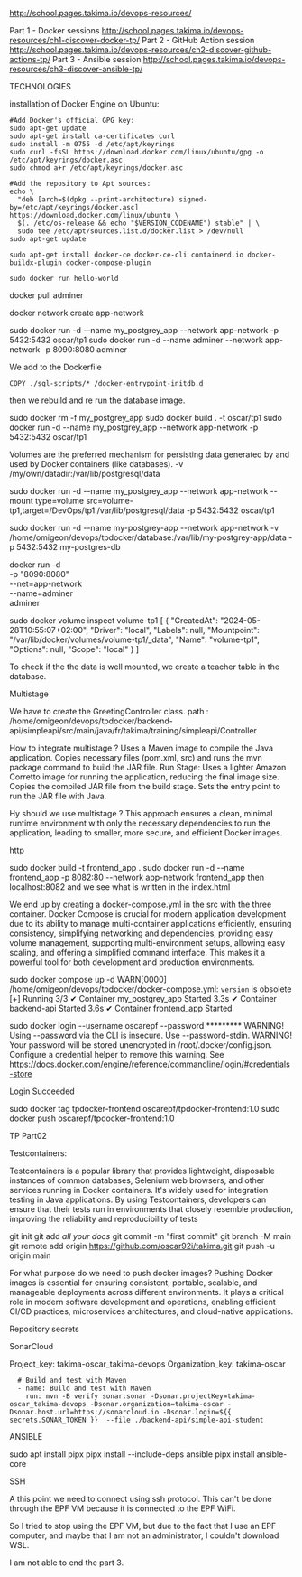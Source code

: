 


http://school.pages.takima.io/devops-resources/

Part 1 - Docker sessions
http://school.pages.takima.io/devops-resources/ch1-discover-docker-tp/
Part 2 - GitHub Action session
http://school.pages.takima.io/devops-resources/ch2-discover-github-actions-tp/
Part 3 - Ansible session
http://school.pages.takima.io/devops-resources/ch3-discover-ansible-tp/

TECHNOLOGIES








installation of Docker Engine on Ubuntu:

``` 
#Add Docker's official GPG key:
sudo apt-get update
sudo apt-get install ca-certificates curl
sudo install -m 0755 -d /etc/apt/keyrings
sudo curl -fsSL https://download.docker.com/linux/ubuntu/gpg -o /etc/apt/keyrings/docker.asc
sudo chmod a+r /etc/apt/keyrings/docker.asc

#Add the repository to Apt sources:
echo \
  "deb [arch=$(dpkg --print-architecture) signed-by=/etc/apt/keyrings/docker.asc] https://download.docker.com/linux/ubuntu \
  $(. /etc/os-release && echo "$VERSION_CODENAME") stable" | \
  sudo tee /etc/apt/sources.list.d/docker.list > /dev/null
sudo apt-get update

sudo apt-get install docker-ce docker-ce-cli containerd.io docker-buildx-plugin docker-compose-plugin

sudo docker run hello-world
``` 


docker pull adminer

docker network create app-network

sudo docker run -d --name my_postgrey_app --network app-network -p 5432:5432 oscar/tp1
sudo docker run -d --name adminer --network app-network -p 8090:8080 adminer

We add to the Dockerfile
``` 
COPY ./sql-scripts/* /docker-entrypoint-initdb.d
```
then we rebuild and re run the database image.

sudo docker rm -f my_postgrey_app
sudo docker build . -t oscar/tp1
sudo docker run -d --name my_postgrey_app --network app-network -p 5432:5432 oscar/tp1

Volumes are the preferred mechanism for persisting data generated by and used by Docker containers (like databases).
-v /my/own/datadir:/var/lib/postgresql/data

sudo docker run -d --name my_postgrey_app --network app-network --mount type=volume src=volume-tp1,target=/DevOps/tp1:/var/lib/postgresql/data -p 5432:5432 oscar/tp1

sudo docker run -d --name my-postgrey-app --network app-network -v /home/omigeon/devops/tpdocker/database:/var/lib/my-postgrey-app/data -p 5432:5432 my-postgres-db

docker run -d \
  -p "8090:8080" \
  --net=app-network \
  --name=adminer \
  adminer


sudo docker volume inspect volume-tp1
[
    {
        "CreatedAt": "2024-05-28T10:55:07+02:00",
        "Driver": "local",
        "Labels": null,
        "Mountpoint": "/var/lib/docker/volumes/volume-tp1/_data",
        "Name": "volume-tp1",
        "Options": null,
        "Scope": "local"
    }
]

To check if the the data is well mounted, we create a teacher table in the database.

Multistage

We have to create the GreetingController class. 
path : /home/omigeon/devops/tpdocker/backend-api/simpleapi/src/main/java/fr/takima/training/simpleapi/Controller

How to integrate multistage ?
Uses a Maven image to compile the Java application.
Copies necessary files (pom.xml, src) and runs the mvn package command to build the JAR file.
Run Stage:
Uses a lighter Amazon Corretto image for running the application, reducing the final image size.
Copies the compiled JAR file from the build stage.
Sets the entry point to run the JAR file with Java.

Hy should we use multistage ?
This approach ensures a clean, minimal runtime environment with only the necessary dependencies to run the application, leading to smaller, more secure, and efficient Docker images.



http


sudo docker build -t frontend_app .
sudo docker run -d --name frontend_app -p 8082:80 --network app-network frontend_app
then localhost:8082 and we see what is written in the index.html

We end up by creating a docker-compose.yml in the src with the three container.
Docker Compose is crucial for modern application development due to its ability to manage multi-container applications efficiently, ensuring consistency, simplifying networking and dependencies, providing easy volume management, supporting multi-environment setups, allowing easy scaling, and offering a simplified command interface. This makes it a powerful tool for both development and production environments.

sudo docker compose up -d
WARN[0000] /home/omigeon/devops/tpdocker/docker-compose.yml: `version` is obsolete 
[+] Running 3/3
 ✔ Container my_postgrey_app  Started                                                                                             3.3s 
 ✔ Container backend-api      Started                                                                                             3.6s 
 ✔ Container frontend_app     Started 



 sudo docker login --username oscarepf --password *********
WARNING! Using --password via the CLI is insecure. Use --password-stdin.
WARNING! Your password will be stored unencrypted in /root/.docker/config.json.
Configure a credential helper to remove this warning. See
https://docs.docker.com/engine/reference/commandline/login/#credentials-store

Login Succeeded

sudo docker tag tpdocker-frontend oscarepf/tpdocker-frontend:1.0
sudo docker push oscarepf/tpdocker-frontend:1.0

TP Part02

Testcontainers:


Testcontainers is a popular library that provides lightweight, disposable instances of common databases, Selenium web browsers, and other services running in Docker containers. It's widely used for integration testing in Java applications. By using Testcontainers, developers can ensure that their tests run in environments that closely resemble production, improving the reliability and reproducibility of tests

git init
git add *all your docs*
git commit -m "first commit"
git branch -M main
git remote add origin https://github.com/oscar92i/takima.git
git push -u origin main


For what purpose do we need to push docker images?
Pushing Docker images is essential for ensuring consistent, portable, scalable, and manageable deployments across different environments. It plays a critical role in modern software development and operations, enabling efficient CI/CD practices, microservices architectures, and cloud-native applications.


Repository secrets


SonarCloud

Project_key: takima-oscar_takima-devops
Organization_key: takima-oscar

      # Build and test with Maven
      - name: Build and test with Maven
        run: mvn -B verify sonar:sonar -Dsonar.projectKey=takima-oscar_takima-devops -Dsonar.organization=takima-oscar -Dsonar.host.url=https://sonarcloud.io -Dsonar.login=${{ secrets.SONAR_TOKEN }}  --file ./backend-api/simple-api-student


ANSIBLE

sudo apt install pipx
pipx install --include-deps ansible
pipx install ansible-core

SSH

A this point we need to connect using ssh protocol.
This can't be done through the EPF VM because it is connected to the EPF WiFi.

So I tried to stop using the EPF VM, but due to the fact that I use an EPF computer, and maybe that I am not an administrator, I couldn't download WSL.

I am not able to end the part 3.